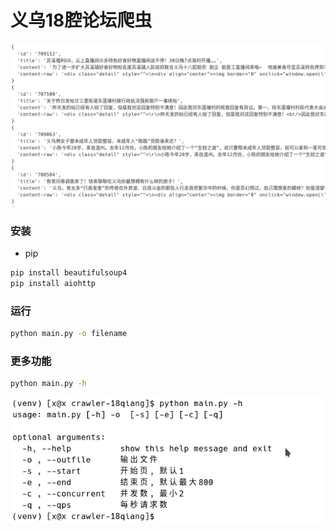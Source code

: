# 义乌18腔论坛爬虫
![数据](./screenshots/data.png)

### 安装

* pip
```sh
pip install beautifulsoup4
pip install aiohttp
```

### 运行

```sh
python main.py -o filename
```

### 更多功能

```sh
python main.py -h
```
![帮助](./screenshots/help.png)